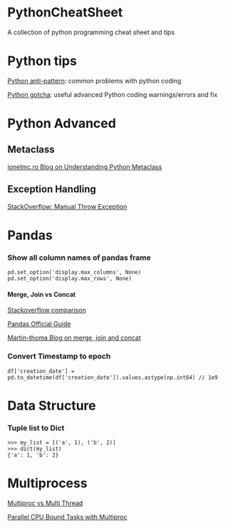 # PythonCheatSheet
A collection of python programming cheat sheet and tips

# Python tips
[Python anti-pattern](https://docs.quantifiedcode.com/python-anti-patterns/correctness/index.html): common problems with python coding

[Python gotcha](https://docs.python-guide.org/writing/gotchas/): useful advanced Python coding warnings/errors and fix

# Python Advanced
## Metaclass
[ionelmc.ro Blog on Understanding Python Metaclass](https://blog.ionelmc.ro/2015/02/09/understanding-python-metaclasses/)

## Exception Handling
[StackOverflow: Manual Throw Exception](https://stackoverflow.com/questions/2052390/manually-raising-throwing-an-exception-in-python)

# Pandas
### Show all column names of pandas frame
```
pd.set_option('display.max_columns', None)
pd.set_option('display.max_rows', None)
```
#### Merge, Join vs Concat
[Stackoverflow comparison](https://stackoverflow.com/questions/40468069/merge-two-dataframes-by-index)

[Pandas Official Guide](https://pandas.pydata.org/pandas-docs/stable/user_guide/merging.html)

[Martin-thoma Blog on merge, join and concat](https://martin-thoma.com/pandas-merge-join-concatenate/)

### Convert Timestamp to epoch
```
df['creation_date'] = pd.to_datetime(df['creation_date']).values.astype(np.int64) // 1e9
```

# Data Structure
### Tuple list to Dict
```
>>> my_list = [('a', 1), ('b', 2)]
>>> dict(my_list)
{'a': 1, 'b': 2}
```

# Multiprocess
[Multiproc vs Multi Thread](https://stackoverflow.com/questions/3044580/multiprocessing-vs-threading-python)

[Parallel CPU Bound Tasks with Multiproc](https://eli.thegreenplace.net/2012/01/16/python-parallelizing-cpu-bound-tasks-with-multiprocessing/)
